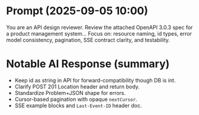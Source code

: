 # Prompt (2025-09-05 10:00)
You are an API design reviewer. Review the attached OpenAPI 3.0.3 spec for a product management system...
Focus on: resource naming, id types, error model consistency, pagination, SSE contract clarity, and testability.

# Notable AI Response (summary)
- Keep id as string in API for forward-compatibility though DB is int.
- Clarify POST 201 Location header and return body.
- Standardize Problem+JSON shape for errors.
- Cursor-based pagination with opaque `nextCursor`.
- SSE example blocks and `Last-Event-ID` header doc.